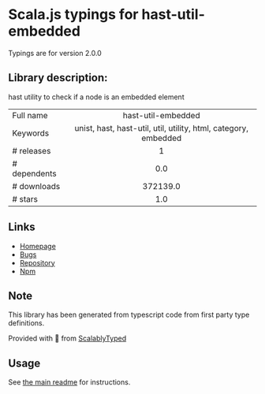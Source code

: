 
# Scala.js typings for hast-util-embedded

Typings are for version 2.0.0

## Library description:
hast utility to check if a node is an embedded element

|                    |                 |
| ------------------ | :-------------: |
| Full name          | hast-util-embedded |
| Keywords           | unist, hast, hast-util, util, utility, html, category, embedded |
| # releases         | 1 |
| # dependents       | 0.0 |
| # downloads        | 372139.0 |
| # stars            | 1.0 |

## Links
- [Homepage](https://github.com/syntax-tree/hast-util-embedded#readme)
- [Bugs](https://github.com/syntax-tree/hast-util-embedded/issues)
- [Repository](https://github.com/syntax-tree/hast-util-embedded)
- [Npm](https://www.npmjs.com/package/hast-util-embedded)
    


## Note
This library has been generated from typescript code from first party type definitions.

Provided with :purple_heart: from [ScalablyTyped](https://github.com/oyvindberg/ScalablyTyped)

## Usage
See [the main readme](../../readme.md) for instructions.


